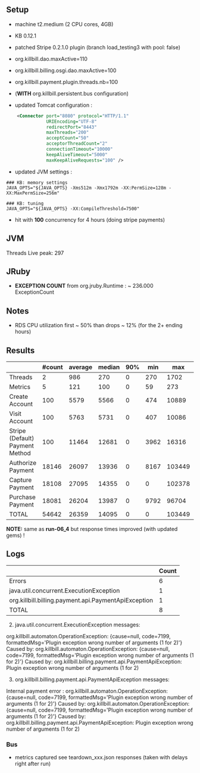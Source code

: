 ## Setup

- machine t2.medium (2 CPU cores, 4GB)

- KB 0.12.1
- patched Stripe 0.2.1.0 plugin (branch load_testing3 with pool: false)

- org.killbill.dao.maxActive=110
- org.killbill.billing.osgi.dao.maxActive=100
- org.killbill.payment.plugin.threads.nb=100
- (**WITH** org.killbill.persistent.bus configuration)

- updated Tomcat configuration :
```xml
    <Connector port="8080" protocol="HTTP/1.1"
               URIEncoding="UTF-8"
               redirectPort="8443"
               maxThreads="200"
               acceptCount="50"
               acceptorThreadCount="2"
               connectionTimeout="10000"
               keepAliveTimeout="5000"
               maxKeepAliveRequests="100" />
```

- updated JVM settings :
```
### KB: memory settings
JAVA_OPTS="${JAVA_OPTS} -Xms512m -Xmx1792m -XX:PermSize=128m -XX:MaxPermSize=256m"

### KB: tuning
JAVA_OPTS="${JAVA_OPTS} -XX:CompileThreshold=7500"
```

- hit with **100** concurrency for 4 hours (doing stripe payments)

## JVM

Threads Live peak: 297

## JRuby

- **EXCEPTION COUNT** from org.jruby.Runtime : ~ 236.000 ExceptionCount

## Notes

- RDS CPU utilization first ~ 50% than drops ~ 12% (for the 2+ ending hours)

## Results

|                                 | #count | average | median | 90% |  min |    max |   errors | bandwidth |
| ------------------------------- | ------ | ------- | ------ | --- | ---- | ------ | -------- | --------- |
|                         Threads |      2 |     986 |    270 |   0 |  270 |   1702 | 0.00000% |    0.02/s |
|                         Metrics |      5 |     121 |    100 |   0 |   59 |    273 | 0.00000% |    0.02/s |
|                  Create Account |    100 |    5579 |   5566 |   0 |  474 |  10889 | 0.00000% |    1.29/s |
|                   Visit Account |    100 |    5763 |   5731 |   0 |  407 |  10086 | 0.00000% |    1.76/s |
| Stripe (Default) Payment Method |    100 |   11464 |  12681 |   0 | 3962 |  16316 | 0.00000% |    1.09/s |
|               Authorize Payment |  18146 |   26097 |  13936 |   0 | 8167 | 103449 | 0.00006% |    1.11/s |
|                 Capture Payment |  18108 |   27095 |  14355 |   0 |    0 | 102378 | 0.00006% |    0.98/s |
|                Purchase Payment |  18081 |   26204 |  13987 |   0 | 9792 |  96704 | 0.00000% |    1.11/s |
|                           TOTAL |  54642 |   26359 |  14095 |   0 |    0 | 103449 | 0.00004% |    3.24/s |

**NOTE:** same as **run-06_4** but response times improved (with updated gems) !

## Logs

|                                                       | Count |
| ----------------------------------------------------- | ----- |
|                                                Errors |     6 |
|               java.util.concurrent.ExecutionException |     1 |
|  org.killbill.billing.payment.api.PaymentApiException |     1 |
|                                                 TOTAL |     8 |


2. java.util.concurrent.ExecutionException messages:

  org.killbill.automaton.OperationException: {cause=null, code=7199, formattedMsg='Plugin exception wrong number of arguments (1 for 2)'}
    Caused by: org.killbill.automaton.OperationException: {cause=null, code=7199, formattedMsg='Plugin exception wrong number of arguments (1 for 2)'}
    Caused by: org.killbill.billing.payment.api.PaymentApiException: Plugin exception wrong number of arguments (1 for 2)


3. org.killbill.billing.payment.api.PaymentApiException messages:

  Internal payment error : org.killbill.automaton.OperationException: {cause=null, code=7199, formattedMsg='Plugin exception wrong number of arguments (1 for 2)'}
    Caused by: org.killbill.automaton.OperationException: {cause=null, code=7199, formattedMsg='Plugin exception wrong number of arguments (1 for 2)'}
    Caused by: org.killbill.billing.payment.api.PaymentApiException: Plugin exception wrong number of arguments (1 for 2)


### Bus

- metrics captured see teardown_xxx.json responses (taken with delays right after run)
